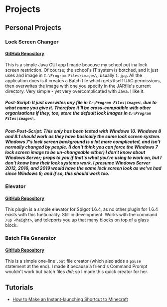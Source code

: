 # Projects

## Personal Projects
### Lock Screen Changer
#### [GitHub Repository](https://github.com/Toydotgame/LockScreenChanger)
This is a simple Java GUI app I made beacuse my school put ina lock screen restriction. Of course; the school's IT system is botched, and it just uses and image in `C:\Program Files\images\`, usually `1.jpg`. All the application does is it creates a Batch file which gets itself UAC permissions, then overwrites the image with one you specify in the JARfile's current directory. Very simple - yet very overcomplicated with Java. I like it.
##### Post-Script: It just overwites any file in `C:\Program Files\images\` due to what name you give it. Therefore it'll be cross-compatible with other organisations if they, too, store the default lock images in `C:\Program Files\images\`.
##### Post-Post-Script: This only has been tested with Windows 10. Windows 8 and 8.1 should work as they have basically the same lock screen system. Windows 7's lock screen background is a lot more complicated, and isn't normally changed by people. (I don't think you can force the Windows 7 lock screen image to be un-changeable either) I don't know about Windows Server; props to you if that's what you're using to work on, but I don't know how their lock systems work. I presume Windows Server 2012, 2016, and 2019 would have the same lock screen look as we've had since Windows 8; and if so, this should work too.

### Elevator
#### [GitHub Repository](https://github.com/Toydotgame/Elevator)
This plugin is a simple elevator for Spigot 1.6.4, as no other plugin for 1.6.4 exists with this funtionality. Still in development.
Works with the command `/up <height>`, and teleports you up that many blocks on top of a glass block.

### Batch File Generator
#### [GitHub Repository](https://github.com/Toydotgame/batFileGenerator)
This is a simple one-line `.bat` file creator (which also adds a `pause` statement at the end). I made it because a friend's Command Prompt wouldn't work but batch files _did_; so I made this quick creator for her.

## Tutorials
* [How to Make an Instant-launching Shortcut to Minecraft](howToMakeInstantMinecraft.md)
